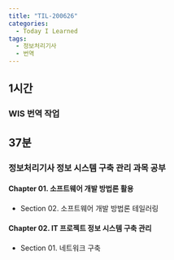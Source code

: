 ```yaml
---
title: "TIL-200626"
categories:
  - Today I Learned
tags:
  - 정보처리기사
  - 번역
---
```


## 1시간
### WIS 번역 작업

## 37분
### 정보처리기사 정보 시스템 구축 관리 과목 공부
#### Chapter 01. 소프트웨어 개발 방법론 활용
  - Section 02. 소프트웨어 개발 방법론 테일러링

#### Chapter 02. IT 프로젝트 정보 시스템 구축 관리
  - Section 01. 네트워크 구축 
